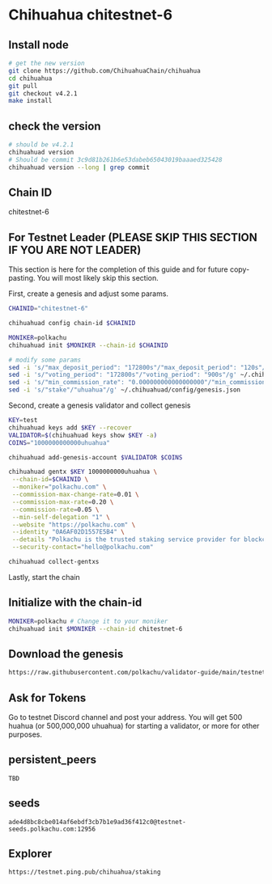 # Chihuahua chitestnet-6

## Install node

```bash
# get the new version
git clone https://github.com/ChihuahuaChain/chihuahua
cd chihuahua
git pull
git checkout v4.2.1
make install
```

## check the version

```bash
# should be v4.2.1
chihuahuad version
# Should be commit 3c9d81b261b6e53dabeb65043019baaaed325428
chihuahuad version --long | grep commit
```

## Chain ID

chitestnet-6

## For Testnet Leader (PLEASE SKIP THIS SECTION IF YOU ARE NOT LEADER)

This section is here for the completion of this guide and for future copy-pasting. You will most likely skip this section.

First, create a genesis and adjust some params.

```bash
CHAINID="chitestnet-6"

chihuahuad config chain-id $CHAINID

MONIKER=polkachu
chihuahuad init $MONIKER --chain-id $CHAINID

# modify some params
sed -i 's/"max_deposit_period": "172800s"/"max_deposit_period": "120s"/g' ~/.chihuahuad/config/genesis.json
sed -i 's/"voting_period": "172800s"/"voting_period": "900s"/g' ~/.chihuahuad/config/genesis.json
sed -i 's/"min_commission_rate": "0.000000000000000000"/"min_commission_rate": "0.05"/g' ~/.chihuahuad/config/genesis.json
sed -i 's/"stake"/"uhuahua"/g' ~/.chihuahuad/config/genesis.json
```

Second, create a genesis validator and collect genesis

```bash
KEY=test
chihuahuad keys add $KEY --recover
VALIDATOR=$(chihuahuad keys show $KEY -a)
COINS="1000000000000uhuahua"

chihuahuad add-genesis-account $VALIDATOR $COINS

chihuahuad gentx $KEY 1000000000uhuahua \
 --chain-id=$CHAINID \
 --moniker="polkachu.com" \
 --commission-max-change-rate=0.01 \
 --commission-max-rate=0.20 \
 --commission-rate=0.05 \
 --min-self-delegation "1" \
 --website "https://polkachu.com" \
 --identity "0A6AF02D1557E5B4" \
 --details "Polkachu is the trusted staking service provider for blockchain projects. 100% refund for downtime slash. Contact us at hello@polkachu.com" \
 --security-contact="hello@polkachu.com"

chihuahuad collect-gentxs
```

Lastly, start the chain

## Initialize with the chain-id

```bash
MONIKER=polkachu # Change it to your moniker
chihuahuad init $MONIKER --chain-id chitestnet-6
```

## Download the genesis

```bash
https://raw.githubusercontent.com/polkachu/validator-guide/main/testnet-genesis/chihuahua/chitestnet-6/genesis.json
```

## Ask for Tokens

Go to testnet Discord channel and post your address. You will get 500 huahua (or 500,000,000 uhuahua) for starting a validator, or more for other purposes.

## persistent_peers

```
TBD
```

## seeds

```
ade4d8bc8cbe014af6ebdf3cb7b1e9ad36f412c0@testnet-seeds.polkachu.com:12956
```

## Explorer

```
https://testnet.ping.pub/chihuahua/staking
```
